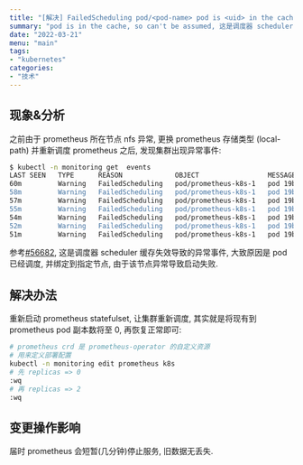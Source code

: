 ```yaml
---
title: "[解决] FailedScheduling pod/<pod-name> pod is <uid> in the cache so can't be assumed"
summary: "pod is in the cache, so can't be assumed, 这是调度器 scheduler 缓存失效导致的异常事件, 大致原因是 pod 已经调度, 并绑定到指定节点, 由于该节点异常导致启动失败, 重新启动 prometheus statefulset, 让集群重新调度, 其实就是将现有到 prometheus pod 副本数将至 0, 再恢复正常即可."
date: "2022-03-21"
menu: "main"
tags:
- "kubernetes"
categories:
- "技术"
---
```


## 现象&分析

之前由于 prometheus 所在节点 nfs 异常, 更换 prometheus 存储类型 (local-path) 并重新调度 prometheus 之后, 发现集群出现异常事件:

```sh
$ kubectl -n monitoring get  events
LAST SEEN   TYPE      REASON             OBJECT                 MESSAGE
60m         Warning   FailedScheduling   pod/prometheus-k8s-1   pod 19b50126-c636-4d3c-842e-768e76e3357b is in the cache, so can't be assumed
58m         Warning   FailedScheduling   pod/prometheus-k8s-1   pod 19b50126-c636-4d3c-842e-768e76e3357b is in the cache, so can't be assumed
57m         Warning   FailedScheduling   pod/prometheus-k8s-1   pod 19b50126-c636-4d3c-842e-768e76e3357b is in the cache, so can't be assumed
55m         Warning   FailedScheduling   pod/prometheus-k8s-1   pod 19b50126-c636-4d3c-842e-768e76e3357b is in the cache, so can't be assumed
54m         Warning   FailedScheduling   pod/prometheus-k8s-1   pod 19b50126-c636-4d3c-842e-768e76e3357b is in the cache, so can't be assumed
52m         Warning   FailedScheduling   pod/prometheus-k8s-1   pod 19b50126-c636-4d3c-842e-768e76e3357b is in the cache, so can't be assumed
51m         Warning   FailedScheduling   pod/prometheus-k8s-1   pod 19b50126-c636-4d3c-842e-768e76e3357b is in the cache, so can't be assumed
```

参考[#56682](https://github.com/kubernetes/kubernetes/issues/56682), 这是调度器 scheduler 缓存失效导致的异常事件, 大致原因是 pod 已经调度, 并绑定到指定节点, 由于该节点异常导致启动失败.

## 解决办法

重新启动 prometheus statefulset, 让集群重新调度, 其实就是将现有到 prometheus pod 副本数将至 0, 再恢复正常即可:

```sh
# prometheus crd 是 prometheus-operator 的自定义资源
# 用来定义部署配置
kubectl -n monitoring edit prometheus k8s
# 先 replicas => 0
:wq
# 再 replicas => 2
:wq
```

## 变更操作影响

届时 prometheus 会短暂(几分钟)停止服务, 旧数据无丢失.